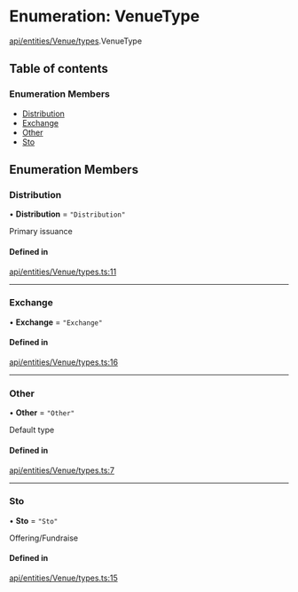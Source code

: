 # Enumeration: VenueType

[api/entities/Venue/types](../wiki/api.entities.Venue.types).VenueType

## Table of contents

### Enumeration Members

- [Distribution](../wiki/api.entities.Venue.types.VenueType#distribution)
- [Exchange](../wiki/api.entities.Venue.types.VenueType#exchange)
- [Other](../wiki/api.entities.Venue.types.VenueType#other)
- [Sto](../wiki/api.entities.Venue.types.VenueType#sto)

## Enumeration Members

### Distribution

• **Distribution** = ``"Distribution"``

Primary issuance

#### Defined in

[api/entities/Venue/types.ts:11](https://github.com/PolymeshAssociation/polymesh-sdk/blob/46129005/src/api/entities/Venue/types.ts#L11)

___

### Exchange

• **Exchange** = ``"Exchange"``

#### Defined in

[api/entities/Venue/types.ts:16](https://github.com/PolymeshAssociation/polymesh-sdk/blob/46129005/src/api/entities/Venue/types.ts#L16)

___

### Other

• **Other** = ``"Other"``

Default type

#### Defined in

[api/entities/Venue/types.ts:7](https://github.com/PolymeshAssociation/polymesh-sdk/blob/46129005/src/api/entities/Venue/types.ts#L7)

___

### Sto

• **Sto** = ``"Sto"``

Offering/Fundraise

#### Defined in

[api/entities/Venue/types.ts:15](https://github.com/PolymeshAssociation/polymesh-sdk/blob/46129005/src/api/entities/Venue/types.ts#L15)
